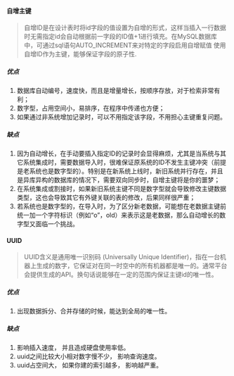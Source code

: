 #### 自增主键
> 自增ID是在设计表时将id字段的值设置为自增的形式，这样当插入一行数据时无需指定id会自动根据前一字段的ID值+1进行填充。在MySQL数据库中，可通过sql语句AUTO_INCREMENT来对特定的字段启用自增赋值 使用自增ID作为主键，能够保证字段的原子性.

##### 优点
1. 数据库自动编号，速度快，而且是增量增长，按顺序存放，对于检索非常有利；
2. 数字型，占用空间小，易排序，在程序中传递也方便；
3. 如果通过非系统增加记录时，可以不用指定该字段，不用担心主键重复问题。

##### 缺点
1. 因为自动增长，在手动要插入指定ID的记录时会显得麻烦，尤其是当系统与其它系统集成时，需要数据导入时，很难保证原系统的ID不发生主键冲突（前提是老系统也是数字型的）。特别是在新系统上线时，新旧系统并行存在，并且是异库异构的数据库的情况下，需要双向同步时，自增主键将是你的噩梦；
2. 在系统集成或割接时，如果新旧系统主键不同是数字型就会导致修改主键数据类型，这也会导致其它有外键关联的表的修改，后果同样很严重；
3. 若系统也是数字型的，在导入时，为了区分新老数据，可能想在老数据主键前统一加一个字符标识（例如“o”，old）来表示这是老数据，那么自动增长的数字型又面临一个挑战。

#### UUID
> UUID含义是通用唯一识别码 (Universally Unique Identifier)，指在一台机器上生成的数字，它保证对在同一时空中的所有机器都是唯一的。通常平台会提供生成的API。换句话说能够在一定的范围内保证主键id的唯一性。

##### 优点
1. 出现数据拆分、合并存储的时候，能达到全局的唯一性。

##### 缺点
1. 影响插入速度， 并且造成硬盘使用率低。
2. uuid之间比较大小相对数字慢不少， 影响查询速度。
3. uuid占空间大， 如果你建的索引越多， 影响越严重。